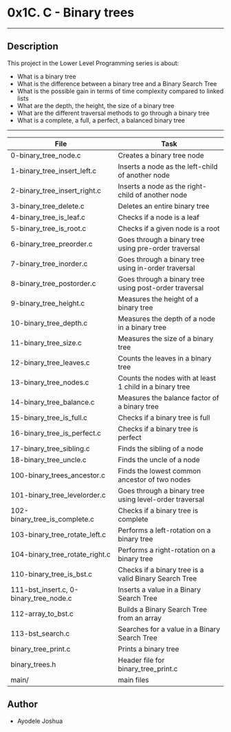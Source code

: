 # 0x1C. C - Binary trees
---

## Description
This project in the Lower Level Programming series is about:
* What is a binary tree
* What is the difference between a binary tree and a Binary Search Tree
* What is the possible gain in terms of time complexity compared to linked lists
* What are the depth, the height, the size of a binary tree
* What are the different traversal methods to go through a binary tree
* What is a complete, a full, a perfect, a balanced binary tree


---
File|Task
---|---
0-binary_tree_node.c | Creates a binary tree node
1-binary_tree_insert_left.c | Inserts a node as the left-child of another node
2-binary_tree_insert_right.c | Inserts a node as the right-child of another node
3-binary_tree_delete.c | Deletes an entire binary tree
4-binary_tree_is_leaf.c | Checks if a node is a leaf
5-binary_tree_is_root.c | Checks if a given node is a root
6-binary_tree_preorder.c | Goes through a binary tree using pre-order traversal
7-binary_tree_inorder.c | Goes through a binary tree using in-order traversal
8-binary_tree_postorder.c | Goes through a binary tree using post-order traversal
9-binary_tree_height.c | Measures the height of a binary tree
10-binary_tree_depth.c | Measures the depth of a node in a binary tree
11-binary_tree_size.c | Measures the size of a binary tree
12-binary_tree_leaves.c | Counts the leaves in a binary tree
13-binary_tree_nodes.c | Counts the nodes with at least 1 child in a binary tree
14-binary_tree_balance.c | Measures the balance factor of a binary tree
15-binary_tree_is_full.c | Checks if a binary tree is full
16-binary_tree_is_perfect.c | Checks if a binary tree is perfect
17-binary_tree_sibling.c | Finds the sibling of a node
18-binary_tree_uncle.c | Finds the uncle of a node
100-binary_trees_ancestor.c | Finds the lowest common ancestor of two nodes
101-binary_tree_levelorder.c | Goes through a binary tree using level-order traversal
102-binary_tree_is_complete.c | Checks if a binary tree is complete
103-binary_tree_rotate_left.c | Performs a left-rotation on a binary tree
104-binary_tree_rotate_right.c | Performs a right-rotation on a binary tree
110-binary_tree_is_bst.c | Checks if a binary tree is a valid Binary Search Tree
111-bst_insert.c, 0-binary_tree_node.c | Inserts a value in a Binary Search Tree
112-array_to_bst.c | Builds a Binary Search Tree from an array
113-bst_search.c | Searches for a value in a Binary Search Tree
binary_tree_print.c | Prints a binary tree
binary_trees.h | Header file for binary_tree_print.c
main/ | main files


## Author
* Ayodele Joshua


